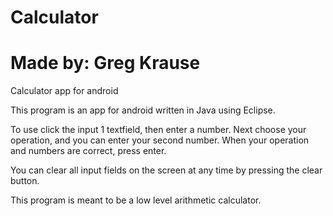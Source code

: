 Calculator
==========
Made by: Greg Krause
==========

Calculator app for android

This program is an app for android written in Java using Eclipse. 

To use click the input 1 textfield, then enter a number. Next 
choose your operation, and you can enter your second number.
When your operation and numbers are correct, press enter.

You can clear all input fields on the screen at any time by pressing
the clear button.

This program is meant to be a low level arithmetic calculator.
